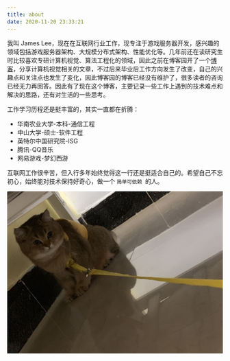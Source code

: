 ```yaml
---
title: about
date: 2020-11-20 23:33:21 
---
```


我叫 James Lee，现在在互联网行业工作，现专注于游戏服务器开发，感兴趣的领域包括游戏服务器架构、大规模分布式架构、性能优化等。几年前还在读研究生时比较喜欢专研计算机视觉、算法工程化的领域，因此之前在博客园开了一个[博客](https://www.cnblogs.com/skyfsm/)，分享计算机视觉相关的文章，不过后来毕业后工作方向发生了改变，自己的兴趣点和关注点也发生了变化，因此博客园的博客已经没有维护了，很多读者的咨询已经无力再回答。因此有了现在这个博客，主要记录一些工作上遇到的技术难点和解决的思路，还有对生活的一些思考。



工作学习历程还是挺丰富的，其实一直都在折腾：

- 华南农业大学-本科-通信工程
- 中山大学-硕士-软件工程
- 英特尔中国研究院-ISG
- 腾讯-QQ音乐
- 网易游戏-梦幻西游



互联网工作很辛苦，但入行多年始终觉得这一行还是挺适合自己的。希望自己不忘初心，始终能对技术保持好奇心，做一个 `简单可依赖 `的人。



![img](../img/profile.pic)